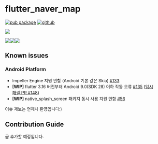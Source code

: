 # flutter_naver_map

[![pub package](https://img.shields.io/pub/v/flutter_naver_map.svg?color=4285F4)](https://pub.dev/packages/flutter_naver_map)
[![github](https://img.shields.io/github/stars/note11g/flutter_naver_map)](https://github.com/note11g/flutter_naver_map)

<a href="https://note11.dev/flutter_naver_map" alt="go to documentation page"><img src="https://github.com/note11g/flutter_naver_map/assets/67783062/6ff32d85-efed-4020-af59-31e68bef44cf"/></a>


<a href="https://note11.dev/flutter_naver_map" alt="go to documentation page"><img src="https://github.com/note11g/flutter_naver_map/assets/67783062/0716372e-4272-4e54-9e47-dd20aeea4075"/></a><a href="https://github.com/note11g/flutter_naver_map/issues" alt="go to github issue page"><img src="https://github.com/note11g/flutter_naver_map/assets/67783062/5f5d6155-1e97-424c-be52-5070a8b837de"/></a><a href="https://github.com/users/note11g/projects/2/views/2" alt="go to issue tracker page"><img src="https://github.com/note11g/flutter_naver_map/assets/67783062/c94a5f17-2e66-4cc0-9786-55fd5da61914"/></a>

## Known issues

### Android Platform
- Impeller Engine 지원 안함 (Android 기본 값은 Skia) [#133](https://github.com/note11g/flutter_naver_map/issues/133)
- **[WIP]** flutter 3.16 버전부터 Android 9.0(SDK 28) 이하 작동 오류 [#135](https://github.com/note11g/flutter_naver_map/issues/135) ([임시 해결 PR #148](https://github.com/note11g/flutter_naver_map/pull/148))
- **[WIP]** native_splash_screen 패키지 동시 사용 지원 안함 [#56](https://github.com/note11g/flutter_naver_map/issues/56)


이슈 제보는 언제나 환영입니다:)

## Contribution Guide

곧 추가할 예정입니다.